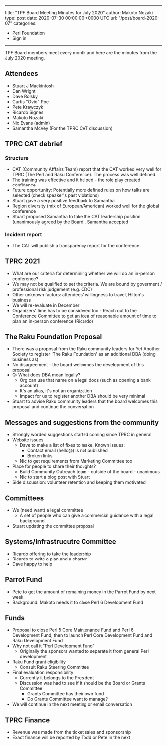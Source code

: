 
---
title: "TPF Board Meeting Minutes for July 2020"
author: Makoto Nozaki
type: post
date: 2020-07-30 00:00:00 +0000 UTC
url: "/post/board-2020-07"
categories:
 - Perl Foundation
 - Sign in

---

TPF Board members meet every month and here are the minutes from the July 2020 meeting.

## Attendees

- Stuart J Mackintosh
- Dan Wright
- Dave Rolsky
- Curtis "Ovid" Poe
- Pete Krawczyk
- Ricardo Signes
- Makoto Nozaki
- Nic Evans (admin)
- Samantha McVey (For the TPRC CAT discussion)


## TPRC CAT debrief

### Structure

- CAT (Community Afffairs Team) report that the CAT worked very well for TPRC (The Perl and Raku Conference). The process was well defined.
- The training was effective and it helped - the role play created confidence
- Future opportunity: Potentially more defined rules on how talks are selected (check speaker's past violations)
- Stuart gave a very positive feedback to Samantha
- Region diversity (mix of European/American) worked well for the global conference
- Stuart proposed Samantha to take the CAT leadership position (unanimously agreed by the Board). Samantha accepted

### Incident report

- The CAT  will publish a transparency report for the conference.

## TPRC 2021

- What are our criteria for determining whether we will do an in-person conference?
- We may not be qualified to set the criteria. We are bound by goverment / professional risk judgement (e.g. CDC)
- Other unknown factors: attendees' willingness to travel, Hilton's business
- We will re-evaluate in December
- Organizers' time has to be considered too - Reach out to the Conference Committee to get an idea of reasonable amount of time to plan an in-person conference (Ricardo)

## The Raku Foundation Proposal 

- There was a proposal from the Raku community leaders for Yet Another Society to register 'The Raku Foundation' as an additional DBA (doing business as) 
- No disagreement - the board welcomes the development of this proposal
- Q: What does DBA mean legally? 
    - Org can use that name on a legal docs (such as opening a bank account)
    - It's an alias, it's not an organization
    - Impact for us to register another DBA should be very minimal
- Stuart to advise Raku community leaders that the board welcomes this proposal and continue the conversation

## Messages and suggestions from the community

- Strongly worded suggestions started coming since TPRC in general 
- Website issues
    - Dave to make a list of fixes to make. Known issues:
        - Contact email (hello@) is not published
        - Broken links
    - Nic to get requirements from Marketing Committee too
- Place for people to share their thoughts?
    - Build Community Outreach team - outside of the board - unanimous
    - Nic to start a blog post with Stuart
- Side discussion: volunteer retention and keeping them motivated

## Committees

- We (need|want) a legal committee
    - A set of people who can give a commercial guidance with a legal background
- Stuart updating the committee proposal

## Systems/Infrastrucutre Committee

- Ricardo offering to take the leadership
- Ricardo to write a plan and a charter
- Dave happy to help

## Parrot Fund

- Pete to get the amount of remaining money in the Parrot Fund by next week
- Background: Makoto needs it to close Perl 6 Development Fund

## Funds

- Proposal to close Perl 5 Core Maintenance Fund and Perl 6 Development Fund, then to launch Perl Core Development Fund and Raku Development Fund
- Why not call it "Perl Development Fund"
    - Originally the sponsors wanted to separate it from general Perl development
- Raku Fund grant eligibility
    - Consult Raku Steering Committee
- Final evaluation responsibility
    - Currently it belongs to the President
    - Discussion was had to see if it should be the Board or Grants Committee
        - Grants Committee has their own fund
        - Do Grants Committee want to manage?
- We will continue in the next meeting or email conversation

## TPRC Finance

- Revenue was made from the ticket sales and sponsorship
- Exact finance will be reported by Todd or Pete in the next 